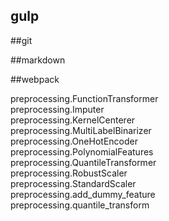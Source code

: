 
## gulp

##git

##markdown

##webpack


preprocessing.FunctionTransformer <br/>
preprocessing.Imputer <br/>
preprocessing.KernelCenterer <br/>
preprocessing.MultiLabelBinarizer <br/>
preprocessing.OneHotEncoder<br/>
preprocessing.PolynomialFeatures <br/>
preprocessing.QuantileTransformer <br/>
preprocessing.RobustScaler <br/>
preprocessing.StandardScaler<br/>
preprocessing.add_dummy_feature <br/>
preprocessing.quantile_transform <br/>

